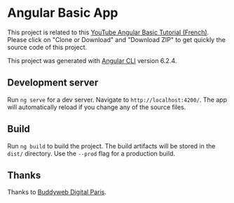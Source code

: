 # Angular Basic App

This project is related to this [YouTube Angular Basic Tutorial (French)](https://github.com/brunobuddy/angular-basic-app). Please click on "Clone or Download" and "Download ZIP" to get quickly the source code of this project.

This project was generated with [Angular CLI](https://github.com/angular/angular-cli) version 6.2.4.

## Development server

Run `ng serve` for a dev server. Navigate to `http://localhost:4200/`. The app will automatically reload if you change any of the source files.

## Build

Run `ng build` to build the project. The build artifacts will be stored in the `dist/` directory. Use the `--prod` flag for a production build.

## Thanks

Thanks to [Buddyweb Digital Paris](https://buddyweb.fr).
